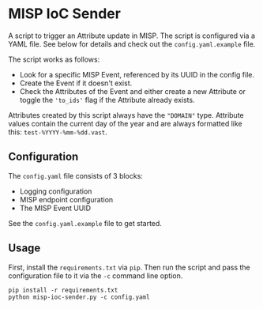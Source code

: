 # MISP IoC Sender

A script to trigger an Attribute update in MISP. The script is configured via a
YAML file. See below for details and check out the `config.yaml.example` file.

The script works as follows:

- Look for a specific MISP Event, referenced by its UUID in the config file.
- Create the Event if it doesn't exist.
- Check the Attributes of the Event and either create a new Attribute or toggle
  the `'to_ids'` flag if the Attribute already exists.

Attributes created by this script always have the `"DOMAIN"` type. Attribute
values contain the current day of the year and are always formatted like this:
`test-%YYYY-%mm-%dd.vast`.

## Configuration

The `config.yaml` file consists of 3 blocks:

- Logging configuration
- MISP endpoint configuration
- The MISP Event UUID

See the `config.yaml.example` file to get started.


## Usage

First, install the `requirements.txt` via `pip`. Then run the script and pass
the configuration file to it via the `-c` command line option.

```
pip install -r requirements.txt
python misp-ioc-sender.py -c config.yaml
```
